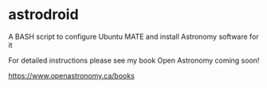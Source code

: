 # astrodroid
A BASH script to configure Ubuntu MATE and install Astronomy software for it

For detailed instructions please see my book Open Astronomy coming soon!

https://www.openastronomy.ca/books

